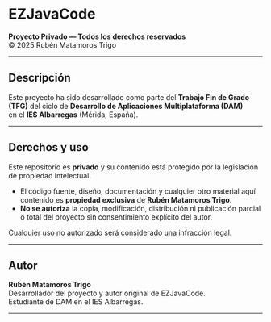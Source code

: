 # EZJavaCode

**Proyecto Privado — Todos los derechos reservados**  
© 2025 Rubén Matamoros Trigo

---

## Descripción

Este proyecto ha sido desarrollado como parte del **Trabajo Fin de Grado (TFG)** del ciclo de **Desarrollo de Aplicaciones Multiplataforma (DAM)**  
en el **IES Albarregas** (Mérida, España).

---

## Derechos y uso

Este repositorio es **privado** y su contenido está protegido por la legislación de propiedad intelectual.

- El código fuente, diseño, documentación y cualquier otro material aquí contenido es **propiedad exclusiva** de **Rubén Matamoros Trigo**.
- **No se autoriza** la copia, modificación, distribución ni publicación parcial o total del proyecto sin consentimiento explícito del autor.

Cualquier uso no autorizado será considerado una infracción legal.

---

## Autor

**Rubén Matamoros Trigo**  
Desarrollador del proyecto y autor original de EZJavaCode.  
Estudiante de DAM en el IES Albarregas.

--- 
